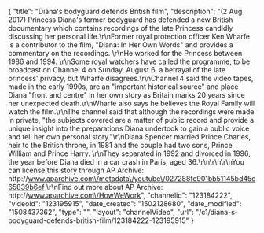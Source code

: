 {
    "title": "Diana's bodyguard defends British film",
    "description": "(2 Aug 2017) Princess Diana's former bodyguard has defended a new British documentary which contains recordings of the late Princess candidly discussing her personal life.\r\nFormer royal protection officer Ken Wharfe is a contributor to the film, \"Diana: In Her Own Words\" and provides a commentary on the recordings. \r\nHe worked for the Princess between 1986 and 1994.  \r\nSome royal watchers have called the programme, to be broadcast on Channel 4 on Sunday, August 6, a betrayal of the late princess' privacy, but Wharfe disagrees.\r\nChannel 4 said the video tapes, made in the early 1990s, are an \"important historical source\" and place Diana \"front and centre\" in her own story as Britain marks 20 years since her unexpected death.\r\nWharfe also says he believes the Royal Family will watch the film.\r\nThe channel said that although the recordings were made in private, \"the subjects covered are a matter of public record and provide a unique insight into the preparations Diana undertook to gain a public voice and tell her own personal story.\"\r\nDiana Spencer married Prince Charles, heir to the British throne, in 1981 and the couple had two sons, Prince William and Prince Harry.  \r\nThey separated in 1992 and divorced in 1996, the year before Diana died in a car crash in Paris, aged 36.\r\n\r\n\r\nYou can license this story through AP Archive: http:\/\/www.aparchive.com\/metadata\/youtube\/027288fc901bb51145bd45c65839b6ef \r\nFind out more about AP Archive: http:\/\/www.aparchive.com\/HowWeWork",
    "channelid": "123184222",
    "videoid": "123195915",
    "date_created": "1502128680",
    "date_modified": "1508437362",
    "type": "",
    "layout": "channelVideo",
    "url": "\/c1\/diana-s-bodyguard-defends-british-film\/123184222-123195915"
}